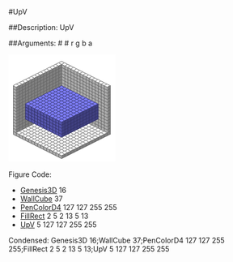 #UpV

##Description: UpV <reps> <search r> <search g> <search b> <search a>
##Arguments: # # r g b a

![](UpV-Iso.png)

Figure Code:
- [Genesis3D](Genesis3D.md) 16
- [WallCube](WallCube.md) 37
- [PenColorD4](PenColorD4.md) 127 127 255 255
- [FillRect](FillRect.md) 2 5 2 13 5 13
- [UpV](UpV.md) 5 127 127 255 255

Condensed: Genesis3D 16;WallCube 37;PenColorD4 127 127 255 255;FillRect 2 5 2 13 5 13;UpV 5 127 127 255 255

